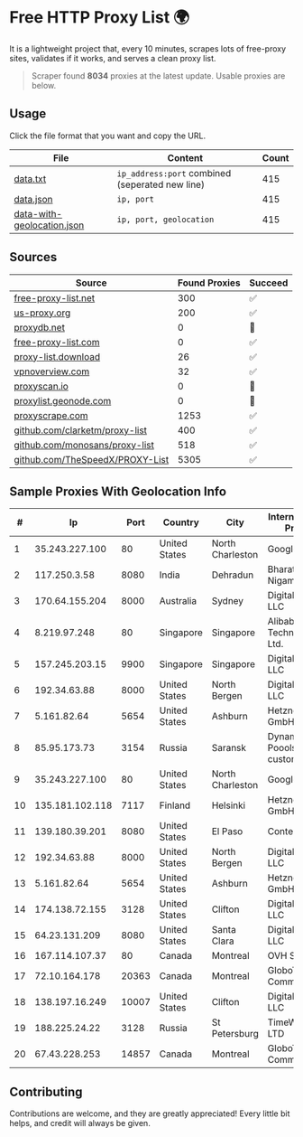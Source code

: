 
# Free HTTP Proxy List 🌍

It is a lightweight project that, every 10 minutes, scrapes lots of free-proxy sites, validates if it works, and serves a clean proxy list.


> Scraper found **8034** proxies at the latest update. Usable proxies are below.

## Usage

Click the file format that you want and copy the URL.


|File|Content|Count|
|----|-------|-----|
|[data.txt](https://raw.githubusercontent.com/themiralay/Proxy-List-World/master/data.txt)|`ip_address:port` combined (seperated new line)|415|
|[data.json](https://raw.githubusercontent.com/themiralay/Proxy-List-World/master/data.json)|`ip, port`|415|
|[data-with-geolocation.json](https://raw.githubusercontent.com/themiralay/Proxy-List-World/master/data-with-geolocation.json)|`ip, port, geolocation`|415|

## Sources

|Source|Found Proxies|Succeed|
|------|-------------|-------|
|[free-proxy-list.net](https://free-proxy-list.net)|300|✅|
|[us-proxy.org](https://www.us-proxy.org)|200|✅|
|[proxydb.net](http://proxydb.net)|0|🚫|
|[free-proxy-list.com](https://free-proxy-list.com/?page=&port=&type%5B%5D=http&type%5B%5D=https&up_time=0&search=Search)|0|✅|
|[proxy-list.download](https://www.proxy-list.download/HTTP)|26|✅|
|[vpnoverview.com](https://vpnoverview.com/privacy/anonymous-browsing/free-proxy-servers)|32|✅|
|[proxyscan.io](https://www.proxyscan.io)|0|🚫|
|[proxylist.geonode.com](https://proxylist.geonode.com/api/proxy-list?limit=300&page=1&sort_by=lastChecked&sort_type=desc&protocols=http,https)|0|🚫|
|[proxyscrape.com](https://api.proxyscrape.com/v2/?request=displayproxies&protocol=http&timeout=10000&country=all&ssl=all&anonymity=all)|1253|✅|
|[github.com/clarketm/proxy-list](https://raw.githubusercontent.com/clarketm/proxy-list/master/proxy-list-raw.txt)|400|✅|
|[github.com/monosans/proxy-list](https://raw.githubusercontent.com/monosans/proxy-list/main/proxies/http.txt)|518|✅|
|[github.com/TheSpeedX/PROXY-List](https://raw.githubusercontent.com/TheSpeedX/PROXY-List/master/http.txt)|5305|✅|


## Sample Proxies With Geolocation Info

|#|Ip|Port|Country|City|Internet Service Provider|
|-|--|----|-------|----|-------------------------|
|1|35.243.227.100|80|United States|North Charleston|Google LLC|
|2|117.250.3.58|8080|India|Dehradun|Bharat Sanchar Nigam Ltd|
|3|170.64.155.204|8000|Australia|Sydney|DigitalOcean, LLC|
|4|8.219.97.248|80|Singapore|Singapore|Alibaba (US) Technology Co., Ltd.|
|5|157.245.203.15|9900|Singapore|Singapore|DigitalOcean, LLC|
|6|192.34.63.88|8000|United States|North Bergen|DigitalOcean, LLC|
|7|5.161.82.64|5654|United States|Ashburn|Hetzner Online GmbH|
|8|85.95.173.73|3154|Russia|Saransk|Dynamic IP Poools customers in the|
|9|35.243.227.100|80|United States|North Charleston|Google LLC|
|10|135.181.102.118|7117|Finland|Helsinki|Hetzner Online GmbH|
|11|139.180.39.201|8080|United States|El Paso|Conterra|
|12|192.34.63.88|8000|United States|North Bergen|DigitalOcean, LLC|
|13|5.161.82.64|5654|United States|Ashburn|Hetzner Online GmbH|
|14|174.138.72.155|3128|United States|Clifton|DigitalOcean, LLC|
|15|64.23.131.209|8080|United States|Santa Clara|DigitalOcean, LLC|
|16|167.114.107.37|80|Canada|Montreal|OVH SAS|
|17|72.10.164.178|20363|Canada|Montreal|GloboTech Communications|
|18|138.197.16.249|10007|United States|Clifton|DigitalOcean, LLC|
|19|188.225.24.22|3128|Russia|St Petersburg|TimeWeb Co. LTD|
|20|67.43.228.253|14857|Canada|Montreal|GloboTech Communications|



## Contributing

Contributions are welcome, and they are greatly appreciated! Every
little bit helps, and credit will always be given.

